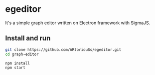 # egeditor

It's a simple graph editor written on Electron framework with SigmaJS.

## Install and run

```bash
git clone https://github.com/ARtoriouSs/egeditor.git
cd graph-editor
```
```bash
npm install
npm start
```

